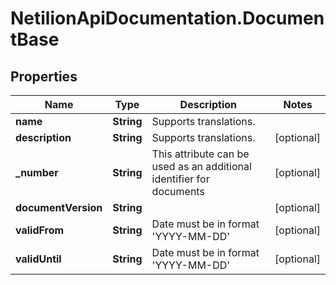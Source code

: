 # NetilionApiDocumentation.DocumentBase

## Properties
Name | Type | Description | Notes
------------ | ------------- | ------------- | -------------
**name** | **String** | Supports translations. | 
**description** | **String** | Supports translations. | [optional] 
**_number** | **String** | This attribute can be used as an additional identifier for documents | [optional] 
**documentVersion** | **String** |  | [optional] 
**validFrom** | **String** | Date must be in format &#39;YYYY-MM-DD&#39; | [optional] 
**validUntil** | **String** | Date must be in format &#39;YYYY-MM-DD&#39; | [optional] 


